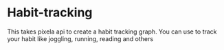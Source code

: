# Habit-tracking
This takes pixela api to create a habit tracking graph. You can use to track your habit like joggling, running, reading and others
